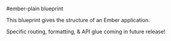 #ember-plain blueprint

This blueprint gives the structure of an Ember application.

Specific routing, formatting, & API glue coming in future release!
